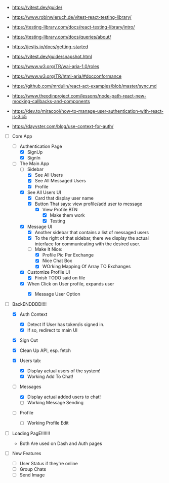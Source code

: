 - https://vitest.dev/guide/
- https://www.robinwieruch.de/vitest-react-testing-library/
- https://testing-library.com/docs/react-testing-library/intro/
- https://testing-library.com/docs/queries/about/
- https://jestjs.io/docs/getting-started
- https://vitest.dev/guide/snapshot.html
- https://www.w3.org/TR/wai-aria-1.0/roles
- https://www.w3.org/TR/html-aria/#docconformance
- https://github.com/mrdulin/react-act-examples/blob/master/sync.md
- https://www.theodinproject.com/lessons/node-path-react-new-mocking-callbacks-and-components

- https://dev.to/miracool/how-to-manage-user-authentication-with-react-js-3ic5
- https://dayvster.com/blog/use-context-for-auth/

- [ ] Core App
    - [ ] Authentication Page
        - [X] SignUp
        - [X] SignIn

    - [ ] The Main App
        - [ ] Sidebar
            - [X] See All Users
            - [X] See All Messaged Users
            - [X] Profile

        - [X] See All Users UI
            - [X] Card that display user name
            - [X] Button That says: view profile/add user to message
                - [X] View Profile BTN
                    - [X] Make them work
                    - [X] Testing

        - [X] Message UI
            - [X] Another sidebar that contains a list of messaged users
            - [X] To the right of that sidebar, there we display the actual interface
            for communicating with the desired user.
            - [ ] Make It Nice:
                - [X] Profile Pic Per Exchange
                - [X] Nice Chat Box
                - [X] WOrking Mapping Of Array TO Exchanges

        - [X] Customize Profile UI
            - [X] Finish TODO said on file
        
        - [X] When Click on User profile, expands user
            - [X] Message User Option


- [ ] BackENDDDD!!!!
    - [X] Auth Context
        - [X] Detect If User has token/is signed in.
        - [X] If so, redirect to main UI

    - [X] Sign Out
    - [X] Clean Up API, esp. fetch
    
    - [X] Users tab: 
        - [X] Display actual users of the system!
        - [X] Working Add To Chat!

    - [ ] Messages
        - [X] Display actual added users to chat!
        - [ ] Working Message Sending
    
    - [ ] Profile
        - [ ] Working Profile Edit

- [ ] Loading PagE!!!!!!!
    - Both Are used on Dash and Auth pages

- [ ] New Features
    - [ ] User Status if they're online
    - [ ] Group Chats
    - [ ] Send Image
